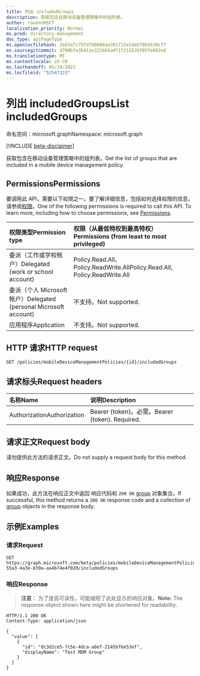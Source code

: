```yaml
---
title: 列出 includedGroups
description: 获取包含在移动设备管理策略中的组列表。
author: ravennMSFT
localization_priority: Normal
ms.prod: directory-management
doc_type: apiPageType
ms.openlocfilehash: 2b83a7c797d790600aa391712e1deb70b5639cf7
ms.sourcegitcommit: d700b7e3b411e3226b5adf1f213539f05fe802e8
ms.translationtype: MT
ms.contentlocale: zh-CN
ms.lasthandoff: 05/19/2021
ms.locfileid: "52547323"
---
```

# <a name="list-includedgroups"></a><span data-ttu-id="74e56-103">列出 includedGroups</span><span class="sxs-lookup"><span data-stu-id="74e56-103">List includedGroups</span></span>

<span data-ttu-id="74e56-104">命名空间：microsoft.graph</span><span class="sxs-lookup"><span data-stu-id="74e56-104">Namespace: microsoft.graph</span></span>

[!INCLUDE [beta-disclaimer](../../includes/beta-disclaimer.md)]

<span data-ttu-id="74e56-105">获取包含在移动设备管理策略中的组列表。</span><span class="sxs-lookup"><span data-stu-id="74e56-105">Get the list of groups that are included in a mobile device management policy.</span></span>

## <a name="permissions"></a><span data-ttu-id="74e56-106">Permissions</span><span class="sxs-lookup"><span data-stu-id="74e56-106">Permissions</span></span>

<span data-ttu-id="74e56-p101">要调用此 API，需要以下权限之一。要了解详细信息，包括如何选择权限的信息，请参阅[权限](/graph/permissions-reference)。</span><span class="sxs-lookup"><span data-stu-id="74e56-p101">One of the following permissions is required to call this API. To learn more, including how to choose permissions, see [Permissions](/graph/permissions-reference).</span></span>

|<span data-ttu-id="74e56-109">权限类型</span><span class="sxs-lookup"><span data-stu-id="74e56-109">Permission type</span></span>|<span data-ttu-id="74e56-110">权限（从最低特权到最高特权）</span><span class="sxs-lookup"><span data-stu-id="74e56-110">Permissions (from least to most privileged)</span></span>|
|:---|:---|
|<span data-ttu-id="74e56-111">委派（工作或学校帐户）</span><span class="sxs-lookup"><span data-stu-id="74e56-111">Delegated (work or school account)</span></span>|<span data-ttu-id="74e56-112">Policy.Read.All、Policy.ReadWrite.All</span><span class="sxs-lookup"><span data-stu-id="74e56-112">Policy.Read.All, Policy.ReadWrite.All</span></span>|
|<span data-ttu-id="74e56-113">委派（个人 Microsoft 帐户）</span><span class="sxs-lookup"><span data-stu-id="74e56-113">Delegated (personal Microsoft account)</span></span> | <span data-ttu-id="74e56-114">不支持。</span><span class="sxs-lookup"><span data-stu-id="74e56-114">Not supported.</span></span>|
|<span data-ttu-id="74e56-115">应用程序</span><span class="sxs-lookup"><span data-stu-id="74e56-115">Application</span></span> | <span data-ttu-id="74e56-116">不支持。</span><span class="sxs-lookup"><span data-stu-id="74e56-116">Not supported.</span></span>|

## <a name="http-request"></a><span data-ttu-id="74e56-117">HTTP 请求</span><span class="sxs-lookup"><span data-stu-id="74e56-117">HTTP request</span></span>

<!-- {
  "blockType": "ignored"
}
-->

``` http
GET /policies/mobileDeviceManagementPolicies/{id}/includedGroups
```

## <a name="request-headers"></a><span data-ttu-id="74e56-118">请求标头</span><span class="sxs-lookup"><span data-stu-id="74e56-118">Request headers</span></span>

|<span data-ttu-id="74e56-119">名称</span><span class="sxs-lookup"><span data-stu-id="74e56-119">Name</span></span>|<span data-ttu-id="74e56-120">说明</span><span class="sxs-lookup"><span data-stu-id="74e56-120">Description</span></span>|
|:---|:---|
|<span data-ttu-id="74e56-121">Authorization</span><span class="sxs-lookup"><span data-stu-id="74e56-121">Authorization</span></span>|<span data-ttu-id="74e56-p102">Bearer {token}。必需。</span><span class="sxs-lookup"><span data-stu-id="74e56-p102">Bearer {token}. Required.</span></span>|

## <a name="request-body"></a><span data-ttu-id="74e56-124">请求正文</span><span class="sxs-lookup"><span data-stu-id="74e56-124">Request body</span></span>

<span data-ttu-id="74e56-125">请勿提供此方法的请求正文。</span><span class="sxs-lookup"><span data-stu-id="74e56-125">Do not supply a request body for this method.</span></span>

## <a name="response"></a><span data-ttu-id="74e56-126">响应</span><span class="sxs-lookup"><span data-stu-id="74e56-126">Response</span></span>

<span data-ttu-id="74e56-127">如果成功，此方法在响应正文中返回 响应代码和 `200 OK` [group](../resources/group.md) 对象集合。</span><span class="sxs-lookup"><span data-stu-id="74e56-127">If successful, this method returns a `200 OK` response code and a collection of [group](../resources/group.md) objects in the response body.</span></span>

## <a name="examples"></a><span data-ttu-id="74e56-128">示例</span><span class="sxs-lookup"><span data-stu-id="74e56-128">Examples</span></span>

### <a name="request"></a><span data-ttu-id="74e56-129">请求</span><span class="sxs-lookup"><span data-stu-id="74e56-129">Request</span></span>

<!-- {
  "blockType": "request",
  "name": "list_group"
}
-->

``` http
GET https://graph.microsoft.com/beta/policies/mobileDeviceManagementPolicies/ab90bacf-55a3-4a3e-839a-aa4b74e4f020/includedGroups
```

### <a name="response"></a><span data-ttu-id="74e56-130">响应</span><span class="sxs-lookup"><span data-stu-id="74e56-130">Response</span></span>

><span data-ttu-id="74e56-131">**注意：** 为了提高可读性，可能缩短了此处显示的响应对象。</span><span class="sxs-lookup"><span data-stu-id="74e56-131">**Note:** The response object shown here might be shortened for readability.</span></span>
<!-- {
  "blockType": "response",
  "truncated": true,
  "@odata.type": "Collection(microsoft.graph.group)"
}
-->

``` http
HTTP/1.1 200 OK
Content-Type: application/json

{
  "value": [
    {
      "id": "dc3d2ce5-7c5e-4dca-a0ef-2145bf6e53ef",
      "displayName": "Test MDM Group"
    }
  ]
}
```
